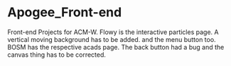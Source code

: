 # Apogee_Front-end
Front-end Projects for ACM-W.
Flowy is the interactive particles page. A vertical moving background has to be added. and the menu button too.
BOSM has the respective acads page. The back button had a bug and the canvas thing has to be corrected.
